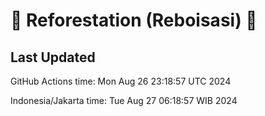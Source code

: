 
# 🌳 Reforestation (Reboisasi) 🌲

## Last Updated

GitHub Actions time: Mon Aug 26 23:18:57 UTC 2024

Indonesia/Jakarta time: Tue Aug 27 06:18:57 WIB 2024
